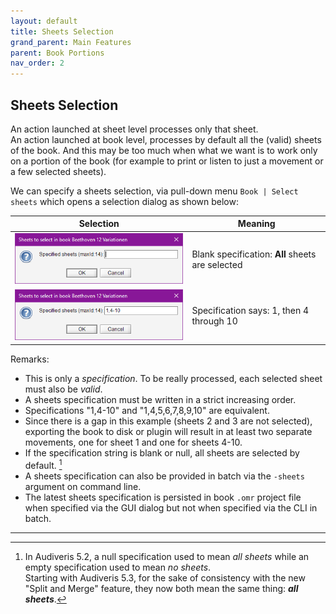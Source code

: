 ```yaml
---
layout: default
title: Sheets Selection
grand_parent: Main Features
parent: Book Portions
nav_order: 2
---
```


## Sheets Selection

An action launched at sheet level processes only that sheet.    
An action launched at book level, processes by default all the (valid) sheets of the book.
And this may be too much when what we want is to work only on a portion of the book
(for example to print or listen to just a movement or a few selected sheets).

We can specify a sheets selection, via pull-down menu `Book | Select sheets` which opens a
selection dialog as shown below:

|  Selection  |   Meaning    |
| ----------- | ------------ |
|![](../assets/images/specified_sheets_empty.png)| Blank specification: **All** sheets are selected|
|![](../assets/images/specified_sheets.png)| Specification says: 1, then 4 through 10|

Remarks:

- This is only a _specification_.
  To be really processed, each selected sheet must also be _valid_.
- A sheets specification must be written in a strict increasing order.
- Specifications "1,4-10" and "1,4,5,6,7,8,9,10" are equivalent.
- Since there is a gap in this example (sheets 2 and 3 are not selected), exporting the book
  to disk or plugin will result in at least two separate movements, one for sheet 1 and one
  for sheets 4-10.
- If the specification string is blank or null, all sheets are selected by default. [^empty_spec]
- A sheets specification can also be provided in batch via the `-sheets` argument on command line.
- The latest sheets specification is persisted in book `.omr` project file
  when specified via the GUI dialog but not when specified via the CLI in batch.

---

[^empty_spec]:
    In Audiveris 5.2, a null specification used to mean _all sheets_
    while an empty specification used to mean _no sheets_.  
    Starting with Audiveris 5.3, for the sake of consistency with the new "Split and Merge" feature,
    they now both mean the same thing: _**all sheets**_.
